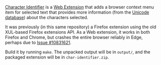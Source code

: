 [Character Identifier](https://dbaron.org/mozilla/char-identifier/) is a [Web Extension](https://developer.mozilla.org/en-US/Add-ons/WebExtensions) that adds a browser context menu item for selected text that provides more information (from the [Unicode database](http://www.unicode.org/ucd/)) about the characters selected.

It was previously (in this same repository) a Firefox extension using the old XUL-based Firefox extensions API.  As a Web extension, it works in both Firefox and Chrome, but crashes the entire browser reliably in Edge, perhaps due to [Issue #10831621](https://developer.microsoft.com/en-us/microsoft-edge/platform/issues/10831621/).

Build it by running `make`.  The unpacked output will be in `output/`, and the packaged extension will be in `char-identifier.zip`.
